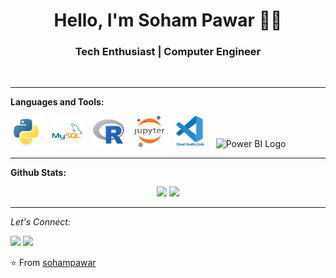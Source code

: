  <h1 align="center">Hello, I'm Soham Pawar 👨‍💻</h1>
 
 <h3 align="center">  Tech Enthusiast | Computer Engineer </h3> <br>


---

**Languages and Tools:** 

<div align='left'>
  <img src="https://github.com/devicons/devicon/blob/master/icons/python/python-original.svg" alt="Python Logo" width="50" height="50">&nbsp;&nbsp;&nbsp;
  <img src="https://github.com/devicons/devicon/blob/master/icons/mysql/mysql-original-wordmark.svg" alt="MySQL Logo" width="50" height="50">&nbsp;&nbsp;&nbsp;
  <img src="https://github.com/devicons/devicon/blob/master/icons/r/r-original.svg" alt="R Logo" width="50" height="50">&nbsp;&nbsp;&nbsp;  
  <img src="https://github.com/devicons/devicon/blob/master/icons/jupyter/jupyter-original-wordmark.svg" alt="Jupyter Logo" width="50" height="50">&nbsp;&nbsp;&nbsp;   
  <img src="https://github.com/devicons/devicon/blob/master/icons/vscode/vscode-original-wordmark.svg" alt="VS Code Logo" width="50" height="50">&nbsp;&nbsp;&nbsp;
  <img src="https://cdn.worldvectorlogo.com/logos/power-bi.svg" alt="Power BI Logo" width="50" height="50">&nbsp;&nbsp;&nbsp;
</div>

---

**Github Stats:**

<p align="center">
  
  <img src="https://github-readme-stats.vercel.app/api?username=sohampawar&hide=stars&show_icons=true&theme=blueberry&count_private=true&line_height=32">
  <img src ="https://github-readme-streak-stats.herokuapp.com/?user=sohampawar&theme=blueberry"/>

</p>

---

<div align="left">

<i>Let's Connect:</i><br>

<a href="mailto:sohampawar161297@gmail.com"><img src="https://img.shields.io/badge/-GMAIL-D14836?style=for-the-badge&logo=gmail&logoColor=white"></a> 
<a href="https://www.linkedin.com/in/soham-pawar-6821ab140/"><img src="https://img.shields.io/badge/-LINKEDIN-0077B5?style=for-the-badge&logo=linkedin&logoColor=white"></a> 

</div>

⭐️ From [sohampawar](https://github.com/sohampawar)


